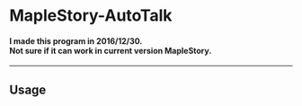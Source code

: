 # MapleStory-AutoTalk
<h4>I made this program in 2016/12/30.<br>
Not sure if it can work in current version MapleStory.</h4>
<hr>
<h2>Usage</h2>
